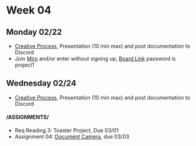 # Week 04
## Monday 02/22

* [Creative Process](Project1_creative_process.md), Presentation (10 min max) and post documentation to Discord
* Join [Miro](https://miro.com/welcome/f9gxky2nfwWqAQsCsddOvF7JtSjKbgY2ZMFG5pgpprmwSV9VsNeUc75HMhta96Z9) and/or enter without signing up, [Board Link](https://miro.com/app/board/o9J_lTzXvsM=/) password is project1

## Wednesday 02/24

* [Creative Process](Project1_creative_process.md), Presentation (10 min max) and post documentation to Discord


#### /ASSIGNMENTS/
 
 
* Req Reading 3: Toaster Project, Due 03/01
* Assignment 04: [Document Camera](4_document_camera.md), due 03/03
